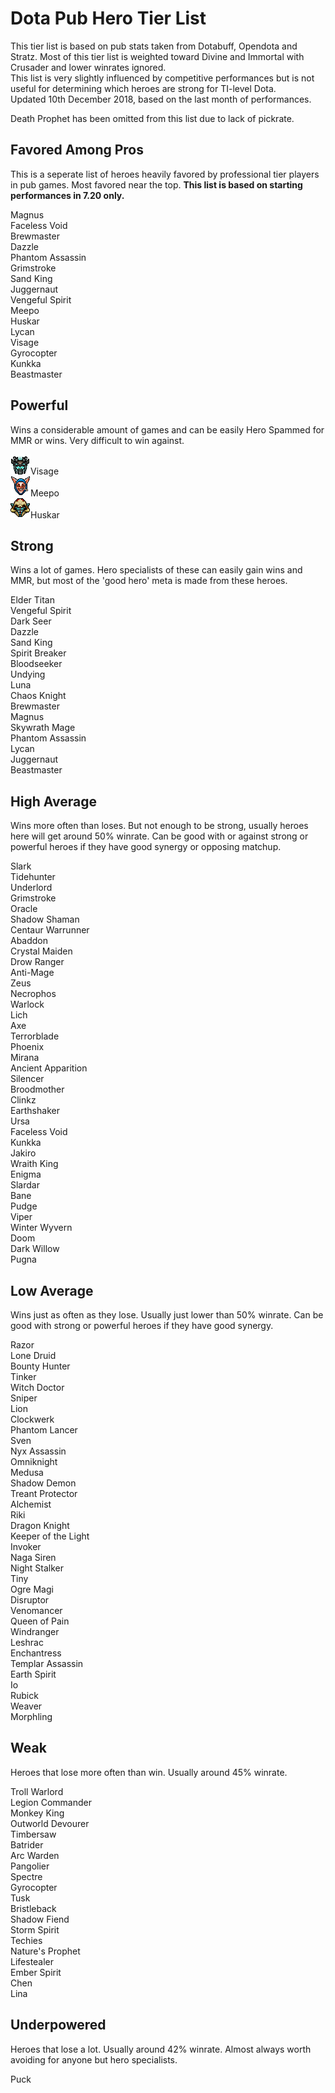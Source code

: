 # Dota Pub Hero Tier List
This tier list is based on pub stats taken from Dotabuff, Opendota and Stratz. Most of this tier list is weighted toward Divine and Immortal with Crusader and lower winrates ignored.  
This list is very slightly influenced by competitive performances but is not useful for determining which heroes are strong for TI-level Dota.  
Updated 10th December 2018, based on the last month of performances.

Death Prophet has been omitted from this list due to lack of pickrate.

## Favored Among Pros

This is a seperate list of heroes heavily favored by professional tier players in pub games. Most favored near the top. **This list is based on starting performances in 7.20 only.**

Magnus  
Faceless Void  
Brewmaster  
Dazzle  
Phantom Assassin  
Grimstroke  
Sand King  
Juggernaut  
Vengeful Spirit  
Meepo  
Huskar  
Lycan  
Visage  
Gyrocopter  
Kunkka  
Beastmaster  

## Powerful
Wins a considerable amount of games and can be easily Hero Spammed for MMR or wins. Very difficult to win against.

![Gatekeeper](/images/miniheroes/visage.png)Visage  
![Meepo](/images/miniheroes/meepo.png)Meepo    
![Huskar](/images/miniheroes/huskar.png)Huskar  

## Strong
Wins a lot of games. Hero specialists of these can easily gain wins and MMR, but most of the 'good hero' meta is made from these heroes.

Elder Titan  
Vengeful Spirit  
Dark Seer  
Dazzle  
Sand King  
Spirit Breaker  
Bloodseeker  
Undying  
Luna  
Chaos Knight  
Brewmaster  
Magnus  
Skywrath Mage  
Phantom Assassin  
Lycan  
Juggernaut  
Beastmaster  

## High Average
Wins more often than loses. But not enough to be strong, usually heroes here will get around 50% winrate. Can be good with or against strong or powerful heroes if they have good synergy or opposing matchup.

Slark  
Tidehunter  
Underlord  
Grimstroke  
Oracle  
Shadow Shaman  
Centaur Warrunner  
Abaddon  
Crystal Maiden  
Drow Ranger  
Anti-Mage  
Zeus  
Necrophos  
Warlock  
Lich  
Axe  
Terrorblade  
Phoenix  
Mirana  
Ancient Apparition  
Silencer  
Broodmother  
Clinkz  
Earthshaker  
Ursa  
Faceless Void  
Kunkka  
Jakiro  
Wraith King  
Enigma  
Slardar  
Bane  
Pudge  
Viper  
Winter Wyvern  
Doom  
Dark Willow  
Pugna  

## Low Average
Wins just as often as they lose. Usually just lower than 50% winrate. Can be good with strong or powerful heroes if they have good synergy.

Razor  
Lone Druid  
Bounty Hunter  
Tinker  
Witch Doctor  
Sniper  
Lion  
Clockwerk  
Phantom Lancer  
Sven  
Nyx Assassin  
Omniknight  
Medusa  
Shadow Demon  
Treant Protector  
Alchemist  
Riki  
Dragon Knight  
Keeper of the Light  
Invoker  
Naga Siren  
Night Stalker  
Tiny  
Ogre Magi  
Disruptor  
Venomancer  
Queen of Pain  
Windranger  
Leshrac  
Enchantress  
Templar Assassin  
Earth Spirit  
Io  
Rubick  
Weaver  
Morphling  

## Weak
Heroes that lose more often than win. Usually around 45% winrate.

Troll Warlord  
Legion Commander  
Monkey King  
Outworld Devourer  
Timbersaw  
Batrider  
Arc Warden  
Pangolier  
Spectre  
Gyrocopter  
Tusk  
Bristleback  
Shadow Fiend  
Storm Spirit  
Techies  
Nature's Prophet  
Lifestealer  
Ember Spirit  
Chen  
Lina  

## Underpowered
Heroes that lose a lot. Usually around 42% winrate. Almost always worth avoiding for anyone but hero specialists.

Puck  


